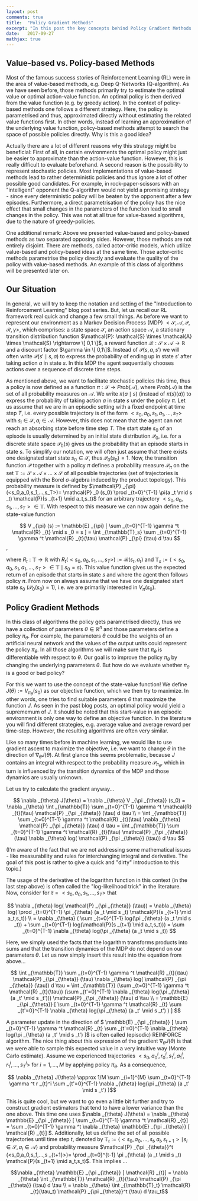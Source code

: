 ```yaml
---
layout: post
comments: true
title:  "Policy Gradient Methods"
excerpt: "In this post the key concepts behind Policy Gradient Methods will be discussed. Sample topics are the REINFORCE algorithm and the Policy Gradient Theorem. In the end, the learned algorithms will be used to solve the MountainCar environment of the OpenAI Gym."
date:   2017-09-27
mathjax: true
---
```


## Value-based vs. Policy-based Methods

Most of the famous success stories of Reinforcement Learning (RL) were in the area of value-based methods, e.g. Deep Q-Networks (Q-algorithm). As we have seen before, those methods primarily try to estimate the optimal value or optimal action-value function. An optimal policy is then derived from the value function (e.g. by greedy action). In the context of policy-based methods one follows a different strategy. Here, the policy is parametrised and thus, approximated directly without estimating the related value functions first. In other words, instead of learning an approximation of the underlying value function, policy-based methods attempt to search the space of possible policies directly. Why is this a good idea?

Actually there are a lot of different reasons why this strategy might be beneficial: First of all, in certain environments the optimal policy might just be easier to approximate than the action-value function. However, this is really difficult to evaluate beforehand. A second reason is the possibility to represent stochastic policies. Most implementations of value-based methods lead to rather deterministic policies and thus ignore a lot of other possible good candidates. For example, in rock-paper-scissors with an "intelligent" opponent the Q-algorithm would not yield a promising strategy - since every deterministic policy will be beaten by the opponent after a few episodes. 
Furthermore, a direct parametrisation of the policy has the nice effect that small changes in the parameters of the function lead to small changes in the policy. This was not at all true for value-based algorithms, due to the nature of greedy-policies. 

One additional remark: Above we presented value-based and policy-based methods as two separated opposing sides. However, those methods are not entirely disjoint. There are methods, called actor-critic models, which utilize value-based and policy-based ideas at the same time. Those actor-critic methods parametrise the policy directly and evaluate the quality of the policy with value-based methods. An example of this class of algorithms will be presented later on.

## Our Situation

In general, we will try to keep the notation and setting of the "Introduction to Reinforcement Learning" blog post series. But, let us recall our RL framework real quick and change a few small things. As before we want to represent our environment as a Markov Decision Process (MDP) $< \mathcal{S}, \mathcal{A}, \mathcal{P}, \mathcal{R}, \gamma >$, which comprises: a state space $\mathcal{S}$, an action space $\mathcal{A}$, a stationary transition distribution function $\mathcal{P}: \mathcal{S} \times \mathcal{A} \times \mathcal{S} \rightarrow \[ 0,1 \]$, a reward function $\mathcal{R}: \mathcal{S} \times \mathcal{A} \rightarrow \mathbb{R}$ and a discount factor $\gamma \in \[ 0,1\]$. Instead of $\mathcal{P} (s,a,s')$ we will often write $\mathcal{P}(s'\mid s,a)$ to express the probability of ending up in state $s'$ after taking action $a$ in state $s$. In this MDP the agent sequentially chooses actions over a sequence of discrete time steps. 

As mentioned above, we want to facilitate stochastic policies this time, thus a policy is now defined as a function $\pi: \mathcal{S} \rightarrow Prob(\mathcal{A})$, where $Prob(\mathcal{A})$ is the set of all probability measures on $\mathcal{A}$. We write $\pi(a \mid s)$ (instead of $\pi(s)(a)$) to express the probability of taking action $a$ in state $s$ under the policy $\pi$. 
Let us assume that we are in an episodic setting with a fixed endpoint at time step $T$, i.e. every possible trajectory is of the form $<s_0,a_0,s_1,a_1,...,s_T>$ with $s_i \in \mathcal{S}, a_i \in \mathcal{A}$. However, this does not mean that the agent can not reach an absorbing state before time step $T$. The start state $s_0$ of an episode is usually determined by an initial state distribution $\mathcal{P}_0$, i.e. for a discrete state space $\mathcal{P}_0 (s)$ gives us the probability that an episode starts in state $s$. To simplify our notation, we will often just assume that there exists one designated start state $s_0 \in \mathcal{S}$, thus $\mathcal{P}_0 (s_0)=1$. Now, the transition function $\mathcal{P}$ together with a policy $\pi$ defines a probability measure $\mathcal{P} _{\pi}$ on the set $\mathbb{T}:= \mathcal{S} \times \mathcal{A} \times ... \times \mathcal{S}$ of all possible trajectories (set of trajectories is equipped with the Borel $\sigma$-algebra induced by the product topology). This probability measure is defined by $\mathcal{P} _{\pi} (<s_0,a_0,s_1,...,s_T>)= \mathcal{P} _0 (s_0) \prod _{t=0}^{T-1} \pi(a _t \mid s _t) \mathcal{P}(s _{t+1} \mid a_t,s_t)$ for an arbitrary trajectory $<s_0,a_0,s_1,...,s_T> \in \mathbb{T}$. With respect to this measure we can now again define the state-value function 

$$ V _{\pi} (s) := \mathbb{E} _{\pi} [ \sum _{t=0}^{T-1} \gamma ^t \mathcal{R} _{t} \mid s _0 = s ] = \int _{\mathbb{T}_s} \sum _{t=0}^{T-1} \gamma ^t \mathcal{R} _{t}(\tau)  \mathcal{P} _{\pi} (\tau) d \tau  $$, 

where $R_t: \mathbb{T} \rightarrow \mathbb{R}$ with $R_t (<s_0,a_0,s_1,...,s_T>) := \mathcal{R} (s_t,a_t)$ and $\mathbb{T}_s:= \langle <s_0,a_0,s_1,a_1,...,s_T> \in \mathbb{T} \mid s_0 = s \rangle$. This value function gives us the expected return of an episode that starts in state $s$ and where the agent then follows policy $\pi$. From now on always assume that we have one designated start state $s_0$ ($\mathcal{P}_0 (s_0) = 1$), i.e. we are primarily interested in $V _{\pi} (s_0)$.

## Policy Gradient Methods

In this class of algorithms the policy gets parametrised directly, thus we have a collection of parameters $\theta \in \mathbb{R}^n$ and those parameters define a policy $\pi _{\theta}$. For example, the parameters $\theta$ could be the weights of an artificial neural network and the values of the output units could represent the policy $\pi _{\theta}$. In all those algorithms we will make sure that $\pi _{\theta}$ is differentiable with respect to $\theta$. 
Our goal is to improve the policy $\pi _{\theta}$ by changing the underlying parameters $\theta$. But how do we evaluate whether $\pi _{\theta}$ is a good or bad policy?
      
For this we want to use the concept of the state-value function! We define $J(\theta) := V_{\pi_{\theta}} (s_0)$ as our objective function, which we then try to maximize. In other words, one tries to find suitable parameters $\theta$ that maximize the function $J$. As seen in the past blog posts, an optimal policy would yield a suprememum of $J$. It should be noted that this start-value in an episodic environment is only one way to define an objective function. In the literature you will find different strategies, e.g. average value and average reward per time-step. However, the resulting algorithms are often very similar.
 
 Like so many times before in machine learning, we would like to use gradient ascent to maximize the objective, i.e. we want to change $\theta$ in the direction of $\nabla _{\theta} J(\theta)$. At first glance this seems problematic, because $J$ contains an integral with respect to the probability measure $\mathcal{P} _{\pi _{\theta}}$, which in turn is influenced by the transition dynamics of the MDP and those dynamics are usually unknown.
 
 Let us try to calculate the gradient anyway...
 
 $$ \nabla _{\theta} J(\theta) = \nabla _{\theta} V _{\pi _{\theta}} (s_0) = \nabla _{\theta} \int _{\mathbb{T}} \sum _{t=0}^{T-1} \gamma ^t \mathcal{R} _{t}(\tau)  \mathcal{P} _{\pi _{\theta}} (\tau) d \tau \\ =  \int _{\mathbb{T}} \sum _{t=0}^{T-1} \gamma ^t \mathcal{R} _{t}(\tau)   \nabla _{\theta} \mathcal{P} _{\pi _{\theta}} (\tau) d \tau = \int _{\mathbb{T}} \sum _{t=0}^{T-1} \gamma ^t \mathcal{R} _{t}(\tau) \mathcal{P} _{\pi _{\theta}} (\tau)  \nabla _{\theta} log( \mathcal{P} _{\pi _{\theta}} (\tau)) d \tau $$
 
(I'm aware of the fact that we are not addressing some mathematical issues - like measurability and rules for interchanging integral and derivative. The goal of this post is rather to give a quick and "dirty" introduction to this topic.)

The usage of the derivative of the logarithm function in this context (in the last step above) is often called the "log-likelihood trick" in the literature. Now, consider for $\tau = <s_0,a_0,s_1,...,s_T>$ that 

$$ \nabla _{\theta} log( \mathcal{P} _{\pi _{\theta}} (\tau)) = \nabla _{\theta} log( \prod _{t=0}^{T-1} \pi _{\theta} (a _t \mid s _t) \mathcal{P}(s _{t+1} \mid a_t,s_t)) \\ = \nabla _{\theta} ( \sum _{t=0}^{T-1} log(\pi _{\theta} (a _t \mid s _t)) + \sum _{t=0}^{T-1} log(\mathcal{P}(s _{t+1} \mid a_t,s_t))) = \sum _{t=0}^{T-1}  \nabla _{\theta} log(\pi _{\theta} (a _t \mid s _t)) $$

Here, we simply used the facts that the logarithm transforms products into sums and that the transition dynamics of the MDP do not depend on our parameters $\theta$. Let us now simply insert this result into the equation from above...

$$ \int _{\mathbb{T}} \sum _{t=0}^{T-1} \gamma ^t \mathcal{R} _{t}(\tau) \mathcal{P} _{\pi _{\theta}} (\tau)  \nabla _{\theta} log( \mathcal{P} _{\pi _{\theta}} (\tau)) d \tau = \int _{\mathbb{T}} (\sum _{t=0}^{T-1} \gamma ^t \mathcal{R} _{t}(\tau))  (\sum _{t'=0}^{T-1}  \nabla _{\theta} log(\pi _{\theta} (a _t' \mid s _t'))) \mathcal{P} _{\pi _{\theta}} (\tau) d \tau \\ = \mathbb{E} _{\pi _{\theta}} [ \sum _{t=0}^{T-1} \gamma ^t \mathcal{R} _{t} \sum _{t'=0}^{T-1}  \nabla _{\theta} log(\pi _{\theta} (a _t' \mid s _t') ) ] $$

A parameter update in the direction of $ \mathbb{E} _{\pi _{\theta}} [ \sum _{t=0}^{T-1} \gamma ^t \mathcal{R} _{t} \sum _{t'=0}^{T-1}  \nabla _{\theta} log(\pi _{\theta} (a _t' \mid s _t') ]$ is often called (episodic) REINFORCE algorithm. The nice thing about this expression of the gradient $\nabla _{\theta} J(\theta)$ is that we were able to sample this expected value in a very intuitive way (Monte Carlo estimate). Assume we experienced trajectories $<s_0,a_0^i,r_0^i,s_1^i,a_1^i,r_1^i,...,s_T^i>$ for $i = 1,...,M$ by applying policy $\pi _{\theta}$. As a consequence,

$$ \nabla _{\theta} J(\theta) \approx 1/M \sum _{i=1}^{M} \sum _{t=0}^{T-1} \gamma ^t r _{t}^i \sum _{t'=0}^{T-1}  \nabla _{\theta} log(\pi _{\theta} (a _t' \mid s _t') )$$

This is quite cool, but we want to go even a little bit further and try to construct gradient estimators that tend to have a lower variance than the one above. This time one uses $\nabla _{\theta} J(\theta) = \nabla _{\theta} \mathbb{E} _{\pi _{\theta}} [ \sum _{t=0}^{T-1} \gamma ^t \mathcal{R} _{t}] =  \sum _{t=0}^{T-1} \gamma ^t \nabla _{\theta} \mathbb{E} _{\pi _{\theta}} [ \mathcal{R} _{t}] $. Additionally, let us define the set of all possible trajectories until time step $t$, denoted by $\mathbb{T}_t := \langle <s_0,a_0,...,s_t,a_t,s _{t+1}> \mid s _i \in \mathcal{S}, a _i \in \mathcal{A} \rangle$ and probability measure $\mathcal{P} _{\pi _{\theta}}^t (<s_0,a_0,s_1,...,s _{t+1}>)= \prod _{t=0}^{t-1} \pi _{\theta} (a _t \mid s _t) \mathcal{P}(s _{t+1} \mid a_t,s_t)$. This implies ...

$$\nabla _{\theta} \mathbb{E} _{\pi _{\theta}} [ \mathcal{R} _{t}] =  \nabla _{\theta} \int _{\mathbb{T}} \mathcal{R} _{t}(\tau)  \mathcal{P} _{\pi _{\theta}} (\tau) d \tau \\ =  \nabla _{\theta} \int _{\mathbb{T}_t} \mathcal{R} _{t}(\tau_t)  \mathcal{P} _{\pi _{\theta}}^t (\tau) d \tau_t$$  

    
